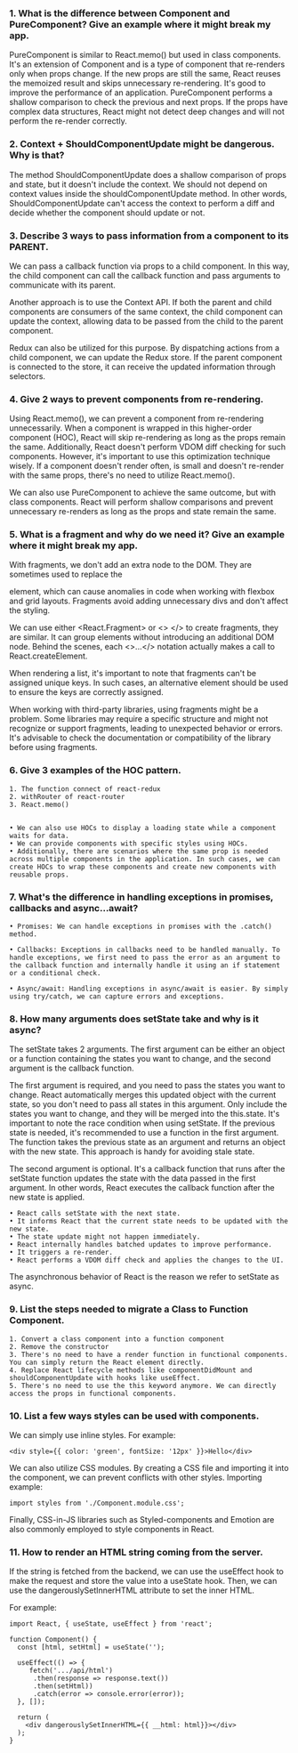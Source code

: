 ### 1. What is the difference between Component and PureComponent? Give an example where it might break my app.

PureComponent is similar to React.memo() but used in class components. It's an extension of Component and is a type of component that re-renders only when props change. If the new props are still the same, React reuses the memoized result and skips unnecessary re-rendering. It's good to improve the performance of an application.
PureComponent performs a shallow comparison to check the previous and next props. If the props have complex data structures, React might not detect deep changes and will not perform the re-render correctly.

### 2. Context + ShouldComponentUpdate might be dangerous. Why is that?

The method ShouldComponentUpdate does a shallow comparison of props and state, but it doesn't include the context. We should not depend on context values inside the shouldComponentUpdate method. In other words, ShouldComponentUpdate can't access the context to perform a diff and decide whether the component should update or not.

### 3. Describe 3 ways to pass information from a component to its PARENT.

We can pass a callback function via props to a child component. In this way, the child component can call the callback function and pass arguments to communicate with its parent.

Another approach is to use the Context API. If both the parent and child components are consumers of the same context, the child component can update the context, allowing data to be passed from the child to the parent component.

Redux can also be utilized for this purpose. By dispatching actions from a child component, we can update the Redux store. If the parent component is connected to the store, it can receive the updated information through selectors.

### 4. Give 2 ways to prevent components from re-rendering.

Using React.memo(), we can prevent a component from re-rendering unnecessarily. When a component is wrapped in this higher-order component (HOC), React will skip re-rendering as long as the props remain the same.
Additionally, React doesn't perform VDOM diff checking for such components.
However, it's important to use this optimization technique wisely. If a component doesn't render often, is small and doesn't re-render with the same props, there's no need to utilize React.memo().

We can also use PureComponent to achieve the same outcome, but with class components. React will perform shallow comparisons and prevent unnecessary re-renders as long as the props and state remain the same.

### 5. What is a fragment and why do we need it? Give an example where it might break my app.

With fragments, we don't add an extra node to the DOM. They are sometimes used to replace the <div> element, which can cause anomalies in code when working with flexbox and grid layouts. Fragments avoid adding unnecessary divs and don't affect the styling.

We can use either <React.Fragment> or <> </> to create fragments, they are similar. It can group elements without introducing an additional DOM node. Behind the scenes, each <>...</> notation actually makes a call to React.createElement.

When rendering a list, it's important to note that fragments can't be assigned unique keys. In such cases, an alternative element should be used to ensure the keys are correctly assigned.

When working with third-party libraries, using fragments might be a problem.
Some libraries may require a specific structure and might not recognize or support fragments, leading to unexpected behavior or errors. It's advisable to check the documentation or compatibility of the library before using fragments.

### 6. Give 3 examples of the HOC pattern.

    1. The function connect of react-redux
    2. withRouter of react-router
    3. React.memo()


    • We can also use HOCs to display a loading state while a component waits for data.
    • We can provide components with specific styles using HOCs.
    • Additionally, there are scenarios where the same prop is needed across multiple components in the application. In such cases, we can create HOCs to wrap these components and create new components with reusable props.

### 7. What's the difference in handling exceptions in promises, callbacks and async...await?

    • Promises: We can handle exceptions in promises with the .catch() method.

    • Callbacks: Exceptions in callbacks need to be handled manually. To handle exceptions, we first need to pass the error as an argument to the callback function and internally handle it using an if statement or a conditional check.

    • Async/await: Handling exceptions in async/await is easier. By simply using try/catch, we can capture errors and exceptions.

### 8. How many arguments does setState take and why is it async?

The setState takes 2 arguments. The first argument can be either an object or a function containing the states you want to change, and the second argument is the callback function.

The first argument is required, and you need to pass the states you want to change. React automatically merges this updated object with the current state, so you don't need to pass all states in this argument. Only include the states you want to change, and they will be merged into the this.state.
It's important to note the race condition when using setState. If the previous state is needed, it's recommended to use a function in the first argument. The function takes the previous state as an argument and returns an object with the new state. This approach is handy for avoiding stale state.

The second argument is optional. It's a callback function that runs after the setState function updates the state with the data passed in the first argument. In other words, React executes the callback function after the new state is applied.

    • React calls setState with the next state.
    • It informs React that the current state needs to be updated with the new state.
    • The state update might not happen immediately.
    • React internally handles batched updates to improve performance.
    • It triggers a re-render.
    • React performs a VDOM diff check and applies the changes to the UI.

The asynchronous behavior of React is the reason we refer to setState as async.

### 9. List the steps needed to migrate a Class to Function Component.

    1. Convert a class component into a function component
    2. Remove the constructor
    3. There's no need to have a render function in functional components. You can simply return the React element directly.
    4. Replace React lifecycle methods like componentDidMount and shouldComponentUpdate with hooks like useEffect.
    5. There's no need to use the this keyword anymore. We can directly access the props in functional components.

### 10. List a few ways styles can be used with components.

We can simply use inline styles. For example:

```
<div style={{ color: 'green', fontSize: '12px' }}>Hello</div>
```

We can also utilize CSS modules. By creating a CSS file and importing it into the component, we can prevent conflicts with other styles. Importing example:

```
import styles from './Component.module.css';
```

Finally, CSS-in-JS libraries such as Styled-components and Emotion are also commonly employed to style components in React.

### 11. How to render an HTML string coming from the server.

If the string is fetched from the backend, we can use the useEffect hook to make the request and store the value into a useState hook. Then, we can use the dangerouslySetInnerHTML attribute to set the inner HTML.

For example:

```
import React, { useState, useEffect } from 'react';

function Component() {
  const [html, setHtml] = useState('');

  useEffect(() => {
     fetch('.../api/html')
      .then(response => response.text())
      .then(setHtml))
      .catch(error => console.error(error));
  }, []);

  return (
    <div dangerouslySetInnerHTML={{ __html: html}}></div>
  );
}
```
